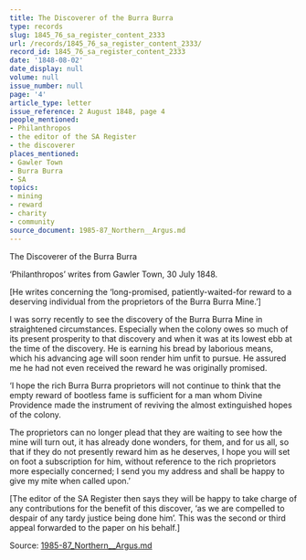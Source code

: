 ```yaml
---
title: The Discoverer of the Burra Burra
type: records
slug: 1845_76_sa_register_content_2333
url: /records/1845_76_sa_register_content_2333/
record_id: 1845_76_sa_register_content_2333
date: '1848-08-02'
date_display: null
volume: null
issue_number: null
page: '4'
article_type: letter
issue_reference: 2 August 1848, page 4
people_mentioned:
- Philanthropos
- the editor of the SA Register
- the discoverer
places_mentioned:
- Gawler Town
- Burra Burra
- SA
topics:
- mining
- reward
- charity
- community
source_document: 1985-87_Northern__Argus.md
---
```


The Discoverer of the Burra Burra

‘Philanthropos’ writes from Gawler Town, 30 July 1848.

[He writes concerning the ‘long-promised, patiently-waited-for reward to a deserving individual from the proprietors of the Burra Burra Mine.’]

I was sorry recently to see the discovery of the Burra Burra Mine in straightened circumstances.  Especially when the colony owes so much of its present prosperity to that discovery and when it was at its lowest ebb at the time of the discovery.  He is earning his bread by laborious means, which his advancing age will soon render him unfit to pursue.  He assured me he had not even received the reward he was originally promised.

‘I hope the rich Burra Burra proprietors will not continue to think that the empty reward of bootless fame is sufficient for a man whom Divine Providence made the instrument of reviving the almost extinguished hopes of the colony.

The proprietors can no longer plead that they are waiting to see how the mine will turn out, it has already done wonders, for them, and for us all, so that if they do not presently reward him as he deserves, I hope you will set on foot a subscription for him, without reference to the rich proprietors more especially concerned; I send you my address and shall be happy to give my mite when called upon.’

[The editor of the SA Register then says they will be happy to take charge of any contributions for the benefit of this discover, ‘as we are compelled to despair of any tardy justice being done him’.  This was the second or third appeal forwarded to the paper on his behalf.]

Source: [1985-87_Northern__Argus.md](/downloads/markdown/1985-87_Northern__Argus.md)
